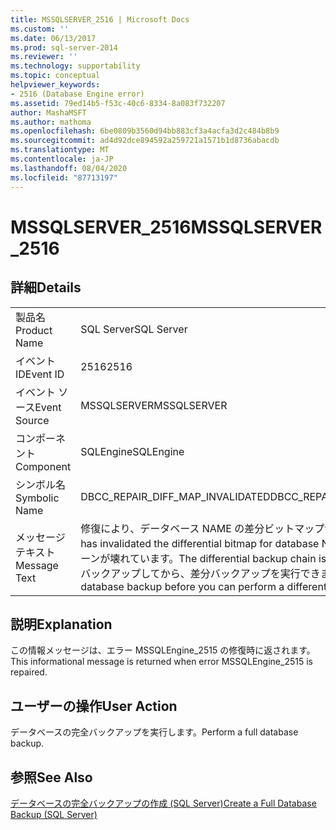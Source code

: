 ```yaml
---
title: MSSQLSERVER_2516 | Microsoft Docs
ms.custom: ''
ms.date: 06/13/2017
ms.prod: sql-server-2014
ms.reviewer: ''
ms.technology: supportability
ms.topic: conceptual
helpviewer_keywords:
- 2516 (Database Engine error)
ms.assetid: 79ed14b5-f53c-40c6-8334-8a083f732207
author: MashaMSFT
ms.author: mathoma
ms.openlocfilehash: 6be0809b3560d94bb883cf3a4acfa3d2c484b8b9
ms.sourcegitcommit: ad4d92dce894592a259721a1571b1d8736abacdb
ms.translationtype: MT
ms.contentlocale: ja-JP
ms.lasthandoff: 08/04/2020
ms.locfileid: "87713197"
---
```

# <a name="mssqlserver_2516"></a><span data-ttu-id="5c60b-102">MSSQLSERVER_2516</span><span class="sxs-lookup"><span data-stu-id="5c60b-102">MSSQLSERVER_2516</span></span>
    
## <a name="details"></a><span data-ttu-id="5c60b-103">詳細</span><span class="sxs-lookup"><span data-stu-id="5c60b-103">Details</span></span>  
  
|||  
|-|-|  
|<span data-ttu-id="5c60b-104">製品名</span><span class="sxs-lookup"><span data-stu-id="5c60b-104">Product Name</span></span>|<span data-ttu-id="5c60b-105">SQL Server</span><span class="sxs-lookup"><span data-stu-id="5c60b-105">SQL Server</span></span>|  
|<span data-ttu-id="5c60b-106">イベント ID</span><span class="sxs-lookup"><span data-stu-id="5c60b-106">Event ID</span></span>|<span data-ttu-id="5c60b-107">2516</span><span class="sxs-lookup"><span data-stu-id="5c60b-107">2516</span></span>|  
|<span data-ttu-id="5c60b-108">イベント ソース</span><span class="sxs-lookup"><span data-stu-id="5c60b-108">Event Source</span></span>|<span data-ttu-id="5c60b-109">MSSQLSERVER</span><span class="sxs-lookup"><span data-stu-id="5c60b-109">MSSQLSERVER</span></span>|  
|<span data-ttu-id="5c60b-110">コンポーネント</span><span class="sxs-lookup"><span data-stu-id="5c60b-110">Component</span></span>|<span data-ttu-id="5c60b-111">SQLEngine</span><span class="sxs-lookup"><span data-stu-id="5c60b-111">SQLEngine</span></span>|  
|<span data-ttu-id="5c60b-112">シンボル名</span><span class="sxs-lookup"><span data-stu-id="5c60b-112">Symbolic Name</span></span>|<span data-ttu-id="5c60b-113">DBCC_REPAIR_DIFF_MAP_INVALIDATED</span><span class="sxs-lookup"><span data-stu-id="5c60b-113">DBCC_REPAIR_DIFF_MAP_INVALIDATED</span></span>|  
|<span data-ttu-id="5c60b-114">メッセージ テキスト</span><span class="sxs-lookup"><span data-stu-id="5c60b-114">Message Text</span></span>|<span data-ttu-id="5c60b-115">修復により、データベース NAME の差分ビットマップが無効になりました。</span><span class="sxs-lookup"><span data-stu-id="5c60b-115">Repair has invalidated the differential bitmap for database NAME.</span></span> <span data-ttu-id="5c60b-116">差分バックアップ チェーンが壊れています。</span><span class="sxs-lookup"><span data-stu-id="5c60b-116">The differential backup chain is broken.</span></span> <span data-ttu-id="5c60b-117">データベース全体をバックアップしてから、差分バックアップを実行できます。</span><span class="sxs-lookup"><span data-stu-id="5c60b-117">You must perform a full database backup before you can perform a differential backup.</span></span>|  
  
## <a name="explanation"></a><span data-ttu-id="5c60b-118">説明</span><span class="sxs-lookup"><span data-stu-id="5c60b-118">Explanation</span></span>  
 <span data-ttu-id="5c60b-119">この情報メッセージは、エラー MSSQLEngine_2515 の修復時に返されます。</span><span class="sxs-lookup"><span data-stu-id="5c60b-119">This informational message is returned when error MSSQLEngine_2515 is repaired.</span></span>  
  
## <a name="user-action"></a><span data-ttu-id="5c60b-120">ユーザーの操作</span><span class="sxs-lookup"><span data-stu-id="5c60b-120">User Action</span></span>  
 <span data-ttu-id="5c60b-121">データベースの完全バックアップを実行します。</span><span class="sxs-lookup"><span data-stu-id="5c60b-121">Perform a full database backup.</span></span>  
  
## <a name="see-also"></a><span data-ttu-id="5c60b-122">参照</span><span class="sxs-lookup"><span data-stu-id="5c60b-122">See Also</span></span>  
 [<span data-ttu-id="5c60b-123">データベースの完全バックアップの作成 &#40;SQL Server&#41;</span><span class="sxs-lookup"><span data-stu-id="5c60b-123">Create a Full Database Backup &#40;SQL Server&#41;</span></span>](../backup-restore/create-a-full-database-backup-sql-server.md)  
  
  
